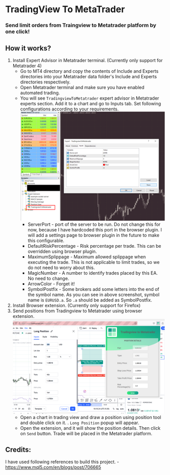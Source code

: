 # TradingView To MetaTrader
### Send limit orders from Traingview to Metatrader platform by one click!

## How it works?
1. Install Expert Advisor in Metatrader terminal. (Currently only support for Metatrader 4)
    - Go to MT4 directory and copy the contents of Include and Experts directories into your Metatrader 
  data folder's Include and Experts directories respectively. 
    - Open Metatrader terminal and make sure you have enabled automated trading.
    - You will see `TradingviewToMetatrader` expert advisor in Metatrader experts section. Add 
  it to a chart and go to Inputs tab. Set following configurations according to your requirements.
      ![Screenshot of Expert advisor configurations](mt4-expert.png "EA Configurations")
      - ServerPort - port of the server to be run. Do not change this for now, because I have hardcoded
      this port in the browser plugin. I will add a settings page to browser plugin in the future to make this configurable.
      - DefaultRiskPercentage - Risk percentage per trade. This can be overridden using browser plugin.
      - MaximumSplippage - Maximum allowed splippage when executing the trade. This is not applicable to limit trades, 
      so we do not need to worry about this.
      - MagicNumber - A number to identify trades placed by this EA. No need to change.
      - ArrowColor - Forget it!
      - SymbolPostfix - Some brokers add some letters into the end of the symbol name. As you can see
      in above screenshot, symbol name is `EURUSD.a`. So `.a` should be added as SymbolPostfix.  
2. Install Browser extension. (Currently only support for Firefox)
3. Send positions from Tradingview to Metatrader using browser extension.
    ![tradingview-extension.png](tradingview-extension.png)
   - Open a chart in trading view and draw a position using position tool and double click on it. .
   `Long Position` popup will appear. 
   - Open the extension, and it will show the position details. Then click on `Send` button. Trade 
   will be placed in the Metatrader platform.

## Credits:
I have used following references to build this project.
    - https://www.mql5.com/en/blogs/post/706665
